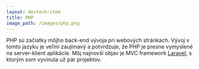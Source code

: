 ```yaml
---
layout: devtech-item
title: PHP
image_path: /images/php.png
---
```


PHP sú začiatky môjho back-end vývoja pri webových stránkach. Vývoj v tomto jazyku je veľmi zaujímavý a potvrdzuje, že PHP je presne vymyslené na server-klient aplikácie. Môj najnovší objav je MVC framework <a href="https://laravel.com/">Laravel</a>, s ktorým som vyvinula už pár projektov.
